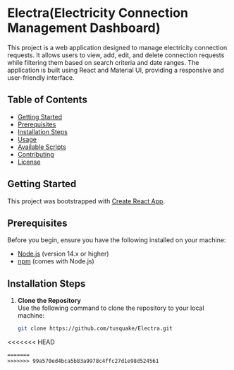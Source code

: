 # Electra(Electricity Connection Management Dashboard)

This project is a web application designed to manage electricity connection requests. It allows users to view, add, edit, and delete connection requests while filtering them based on search criteria and date ranges. The application is built using React and Material UI, providing a responsive and user-friendly interface.

## Table of Contents

- [Getting Started](#getting-started)
- [Prerequisites](#prerequisites)
- [Installation Steps](#installation-steps)
- [Usage](#usage)
- [Available Scripts](#available-scripts)
- [Contributing](#contributing)
- [License](#license)

## Getting Started

This project was bootstrapped with [Create React App](https://github.com/facebook/create-react-app).

## Prerequisites

Before you begin, ensure you have the following installed on your machine:

- [Node.js](https://nodejs.org/) (version 14.x or higher)
- [npm](https://www.npmjs.com/) (comes with Node.js)

## Installation Steps

1. **Clone the Repository**  
   Use the following command to clone the repository to your local machine:
   ```bash
   git clone https://github.com/tusquake/Electra.git
<<<<<<< HEAD
   ```
=======
>>>>>>> 99a570ed4bca5b83a9978c4ffc27d1e98d524561
